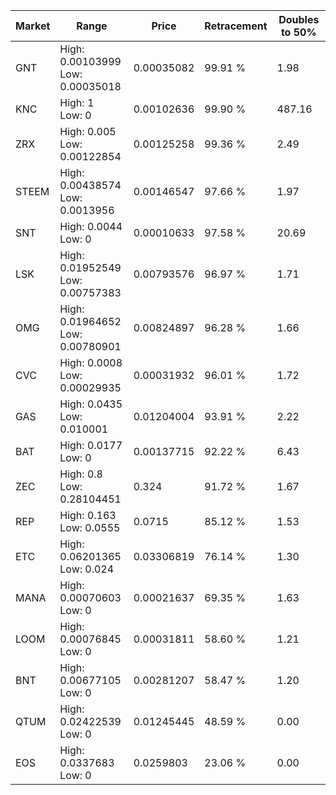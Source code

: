 | Market | Range | Price| Retracement | Doubles to 50% |
| --- | --- | --- | --- | --- |
| GNT | High: 0.00103999<br />Low: 0.00035018 | 0.00035082 | 99.91 % | 1.98 |
| KNC | High: 1<br />Low: 0 | 0.00102636 | 99.90 % | 487.16 |
| ZRX | High: 0.005<br />Low: 0.00122854 | 0.00125258 | 99.36 % | 2.49 |
| STEEM | High: 0.00438574<br />Low: 0.0013956 | 0.00146547 | 97.66 % | 1.97 |
| SNT | High: 0.0044<br />Low: 0 | 0.00010633 | 97.58 % | 20.69 |
| LSK | High: 0.01952549<br />Low: 0.00757383 | 0.00793576 | 96.97 % | 1.71 |
| OMG | High: 0.01964652<br />Low: 0.00780901 | 0.00824897 | 96.28 % | 1.66 |
| CVC | High: 0.0008<br />Low: 0.00029935 | 0.00031932 | 96.01 % | 1.72 |
| GAS | High: 0.0435<br />Low: 0.010001 | 0.01204004 | 93.91 % | 2.22 |
| BAT | High: 0.0177<br />Low: 0 | 0.00137715 | 92.22 % | 6.43 |
| ZEC | High: 0.8<br />Low: 0.28104451 | 0.324 | 91.72 % | 1.67 |
| REP | High: 0.163<br />Low: 0.0555 | 0.0715 | 85.12 % | 1.53 |
| ETC | High: 0.06201365<br />Low: 0.024 | 0.03306819 | 76.14 % | 1.30 |
| MANA | High: 0.00070603<br />Low: 0 | 0.00021637 | 69.35 % | 1.63 |
| LOOM | High: 0.00076845<br />Low: 0 | 0.00031811 | 58.60 % | 1.21 |
| BNT | High: 0.00677105<br />Low: 0 | 0.00281207 | 58.47 % | 1.20 |
| QTUM | High: 0.02422539<br />Low: 0 | 0.01245445 | 48.59 % | 0.00 |
| EOS | High: 0.0337683<br />Low: 0 | 0.0259803 | 23.06 % | 0.00 |
